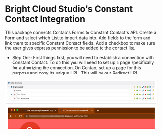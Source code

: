 # Bright Cloud Studio's Constant Contact Integration
This package connects Contao's Forms to Constant Contact's API. Create a Form and select which List to import data into. Add fields to the form and link them to specific Constant Contact fields. Add a checkbox to make sure the user gives express permission to be added to the contact list.


- Step One:
First things first, you will need to establish a connection with Constant Contact. To do this you will need to set up a page specifically for authorizing the connection. On Contao, set up a page for this purpose and copy its unique URL. This will be our Redirect URL.

![Get our Redirect URL](https://raw.githubusercontent.com/bright-cloud-studio/constant-contact-integration/main/images/cci_1.png)

